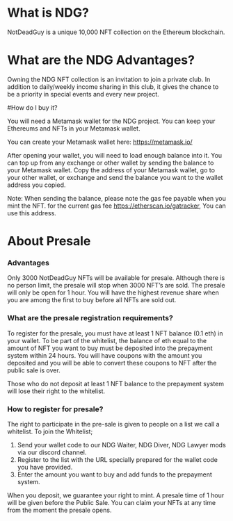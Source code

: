 # What is NDG?

NotDeadGuy is a unique 10,000 NFT collection on the Ethereum blockchain.

# What are the NDG Advantages?

Owning the NDG NFT collection is an invitation to join a private club. In addition to daily/weekly income sharing in this club, it gives the chance to be a priority in special events and every new project.

#How do I buy it?

You will need a Metamask wallet for the NDG project. You can keep your Ethereums and NFTs in your Metamask wallet.

You can create your Metamask wallet here: https://metamask.io/

After opening your wallet, you will need to load enough balance into it. You can top up from any exchange or other wallet by sending the balance to your Metamask wallet. Copy the address of your Metamask wallet, go to your other wallet, or exchange and send the balance you want to the wallet address you copied.

Note: When sending the balance, please note the gas fee payable when you mint the NFT.
for the current gas fee https://etherscan.io/gatracker, You can use this address.

# About Presale


### Advantages

Only 3000 NotDeadGuy NFTs will be available for presale. Although there is no person limit, the presale will stop when 3000 NFT’s are sold. The presale will only be open for 1 hour. You will have the highest revenue share when you are among the first to buy before all NFTs are sold out.

### What are the presale registration requirements?

To register for the presale, you must have at least 1 NFT balance (0.1 eth) in your wallet. To be part of the whitelist, the balance of eth equal to the amount of NFT you want to buy must be deposited into the prepayment system within 24 hours. You will have coupons with the amount you deposited and you will be able to convert these coupons to NFT after the public sale is over.

Those who do not deposit at least 1 NFT balance to the prepayment system will lose their right to the whitelist.

### How to register for presale?

The right to participate in the pre-sale is given to people on a list we call a whitelist.
To join the Whitelist;
1) Send your wallet code to our NDG Waiter, NDG Diver, NDG Lawyer mods via our discord channel.
2) Register to the list with the URL specially prepared for the wallet code you have provided.
3) Enter the amount you want to buy and add funds to the prepayment system.

When you deposit, we guarantee your right to mint. A presale time of 1 hour will be given before the Public Sale. You can claim your NFTs at any time from the moment the presale opens.
